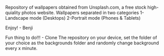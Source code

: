 Repository of wallpapers obtained from Unsplash.com, a free stock high-quiality photos website.
Wallpapers separated in two categories
	1-Landscape mode (Desktops)
	2-Portrait mode (Phones & Tablets)

Enjoy! - Benji

Fun thing to do!!!
    - Clone The repository on your device, set the folder of your choice as the backgrounds folder and randomly change
    background every x minute.
